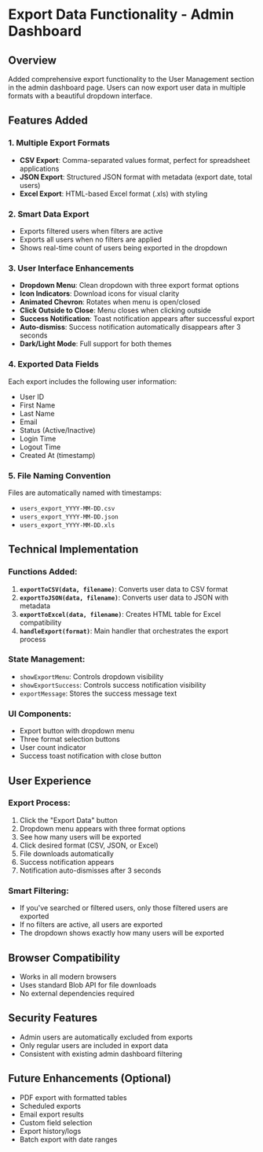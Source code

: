 # Export Data Functionality - Admin Dashboard

## Overview

Added comprehensive export functionality to the User Management section in the admin dashboard page. Users can now export user data in multiple formats with a beautiful dropdown interface.

## Features Added

### 1. **Multiple Export Formats**

- **CSV Export**: Comma-separated values format, perfect for spreadsheet applications
- **JSON Export**: Structured JSON format with metadata (export date, total users)
- **Excel Export**: HTML-based Excel format (.xls) with styling

### 2. **Smart Data Export**

- Exports filtered users when filters are active
- Exports all users when no filters are applied
- Shows real-time count of users being exported in the dropdown

### 3. **User Interface Enhancements**

- **Dropdown Menu**: Clean dropdown with three export format options
- **Icon Indicators**: Download icons for visual clarity
- **Animated Chevron**: Rotates when menu is open/closed
- **Click Outside to Close**: Menu closes when clicking outside
- **Success Notification**: Toast notification appears after successful export
- **Auto-dismiss**: Success notification automatically disappears after 3 seconds
- **Dark/Light Mode**: Full support for both themes

### 4. **Exported Data Fields**

Each export includes the following user information:

- User ID
- First Name
- Last Name
- Email
- Status (Active/Inactive)
- Login Time
- Logout Time
- Created At (timestamp)

### 5. **File Naming Convention**

Files are automatically named with timestamps:

- `users_export_YYYY-MM-DD.csv`
- `users_export_YYYY-MM-DD.json`
- `users_export_YYYY-MM-DD.xls`

## Technical Implementation

### Functions Added:

1. **`exportToCSV(data, filename)`**: Converts user data to CSV format
2. **`exportToJSON(data, filename)`**: Converts user data to JSON with metadata
3. **`exportToExcel(data, filename)`**: Creates HTML table for Excel compatibility
4. **`handleExport(format)`**: Main handler that orchestrates the export process

### State Management:

- `showExportMenu`: Controls dropdown visibility
- `showExportSuccess`: Controls success notification visibility
- `exportMessage`: Stores the success message text

### UI Components:

- Export button with dropdown menu
- Three format selection buttons
- User count indicator
- Success toast notification with close button

## User Experience

### Export Process:

1. Click the "Export Data" button
2. Dropdown menu appears with three format options
3. See how many users will be exported
4. Click desired format (CSV, JSON, or Excel)
5. File downloads automatically
6. Success notification appears
7. Notification auto-dismisses after 3 seconds

### Smart Filtering:

- If you've searched or filtered users, only those filtered users are exported
- If no filters are active, all users are exported
- The dropdown shows exactly how many users will be exported

## Browser Compatibility

- Works in all modern browsers
- Uses standard Blob API for file downloads
- No external dependencies required

## Security Features

- Admin users are automatically excluded from exports
- Only regular users are included in export data
- Consistent with existing admin dashboard filtering

## Future Enhancements (Optional)

- PDF export with formatted tables
- Scheduled exports
- Email export results
- Custom field selection
- Export history/logs
- Batch export with date ranges
